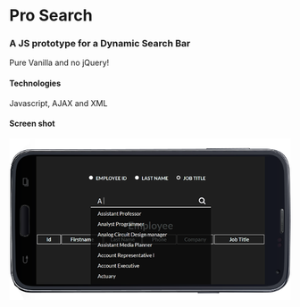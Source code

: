 # Pro Search
### A JS prototype for a Dynamic Search Bar
Pure Vanilla and no jQuery! 
#### Technologies
Javascript, AJAX and XML  
#### Screen shot
![Screenshot](screenshot.png) 

